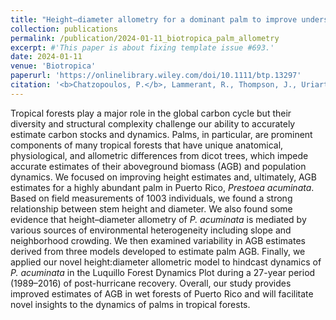 ```yaml
---
title: "Height–diameter allometry for a dominant palm to improve understanding of carbon and forest dynamics in forests of Puerto Rico"
collection: publications
permalink: /publication/2024-01-11_biotropica_palm_allometry
excerpt: #'This paper is about fixing template issue #693.'
date: 2024-01-11
venue: 'Biotropica'
paperurl: 'https://onlinelibrary.wiley.com/doi/10.1111/btp.13297'
citation: '<b>Chatzopoulos, P.</b>, Lammerant, R., Thompson, J., Uriarte, M., Zimmerman, J. K., & Muscarella, R. (2024). Height–diameter allometry for a dominant palm to improve understanding of carbon and forest dynamics in forests of Puerto Rico. <i>Biotropica</i>, 00, 1–12. https://doi.org/10.1111/btp.13297'
---
```


Tropical forests play a major role in the global carbon cycle but their diversity and structural complexity challenge our ability to accurately estimate carbon stocks and dynamics. Palms, in particular, are prominent components of many tropical forests that have unique anatomical, physiological, and allometric differences from dicot trees, which impede accurate estimates of their aboveground biomass (AGB) and population dynamics. We focused on improving height estimates and, ultimately, AGB estimates for a highly abundant palm in Puerto Rico, <i>Prestoea acuminata</i>. Based on field measurements of 1003 individuals, we found a strong relationship between stem height and diameter. We also found some evidence that height–diameter allometry of <i>P. acuminata</i> is mediated by various sources of environmental heterogeneity including slope and neighborhood crowding. We then examined variability in AGB estimates derived from three models developed to estimate palm AGB. Finally, we applied our novel height:diameter allometric model to hindcast dynamics of <i>P. acuminata</i> in the Luquillo Forest Dynamics Plot during a 27-year period (1989–2016) of post-hurricane recovery. Overall, our study provides improved estimates of AGB in wet forests of Puerto Rico and will facilitate novel insights to the dynamics of palms in tropical forests.
